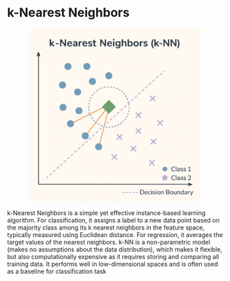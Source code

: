 # k-Nearest Neighbors

<p align="center">
  <img src="../../Images/k-NN.png" width="400"/>
</p>

k-Nearest Neighbors is a simple yet effective instance-based learning algorithm. For classification, it assigns a label to a new data point based on the majority class among its k nearest neighbors in the feature space, typically measured using Euclidean distance. For regression, it averages the target values of the nearest neighbors. k-NN is a non-parametric model (makes no assumptions about the data distribution), which makes it flexible, but also computationally expensive as it requires storing and comparing all training data. It performs well in low-dimensional spaces and is often used as a baseline for classification task
